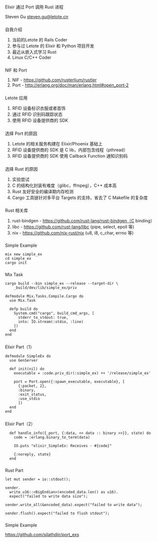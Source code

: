 
###

Elixir 通过 Port 调用 Rust 进程

Steven Gu
steven.gu@letote.cn

###

自我介绍

1. 当前的Letote 的 Rails Coder
2. 参与过 Letote 的 Elixir 和 Python 项目开发
3. 最近从嵌入式学习 Rust
4. Linux C/C++ Coder

###

NIF 和 Port

1. NIF - https://github.com/rusterlium/rustler
2. Port - http://erlang.org/doc/man/erlang.html#open_port-2

###

Letote 应用

1. RFID 设备标识衣服或者首饰
2. 通过 RFID 识别码跟踪状态
3. 使用 RFID 设备提供商的 SDK

###

选择 Port 的原因

1. Letote 的相关服务构建在 Elixir/Phoenix 基础上
2. RFID 设备提供商的 SDK 是 C lib，内部包含线程（pthread）
3. RFID 设备提供商的 SDK 使用 Callback Function 通知识别码

###

选择 Rust 的原因

1. 实验尝试
2. C 的结构化封装有难度（glibc，ffmpeg），C++ 成本高
3. Rust 友好安全的编译期内存检测
4. Cargo 工具链针对多平台 Targets 的支持，省去了 C Makefile 的复杂度

###

Rust 相关库

1. rust-bindgen - https://github.com/rust-lang/rust-bindgen（C binding）
2. libc - https://github.com/rust-lang/libc (pipe, select, epoll 等)
3. nix - https://github.com/nix-rust/nix (u8, i8, c_char, errno 等)

###

Simple Example

```
mix new simple_ex
cd simple_ex
cargo init
```

###

Mix Task

```
cargo build --bin simple_ex --release --target-dir \
    _build/dev/lib/simple_ex/priv
```

```
defmodule Mix.Tasks.Compile.Cargo do
  use Mix.Task

  defp build do
    System.cmd("cargo", build_cmd_args, [
      stderr_to_stdout: true,
      into: IO.stream(:stdio, :line)
    ])
  end
end
```

###

Elixir Part（1）

```
defmodule SimpleEx do
  use GenServer

  def init(nil) do
    executable = :code.priv_dir(:simple_ex) ++ '/release/simple_ex'

    port = Port.open({:spawn_executable, executable}, [
      {:packet, 2},
      :binary,
      :exit_status,
      :use_stdio
      ])
  end
end
```

###

Elixir Part（2）

```
  def handle_info({_port, {:data, << data :: binary >>}}, state) do
    code = :erlang.binary_to_term(data)

    IO.puts "elixir_SimpleEx: Receives - #{code}"

    {:noreply, state}
  end
```

###

Rust Part

```
let mut sender = io::stdout();

sender.
  write_u16::<BigEndian>(encoded_data.len() as u16).
  expect("failed to write data size");

sender.write_all(&encoded_data).expect("failed to write data");

sender.flush().expect("failed to flush stdout");
```

###

Simple Example

https://github.com/silathdiir/port_exs

